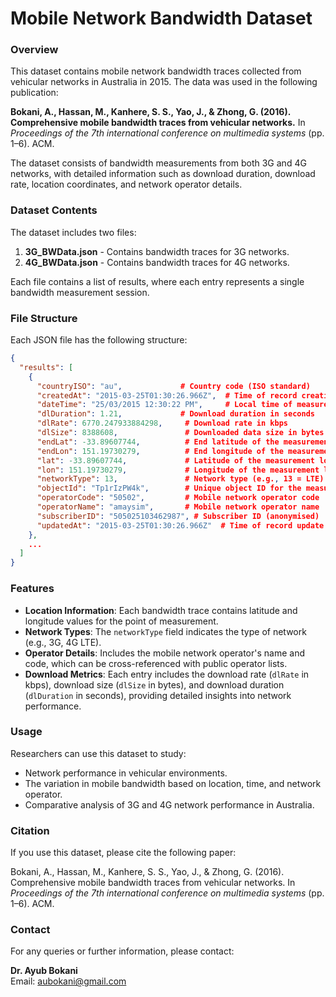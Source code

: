 # Mobile Network Bandwidth Dataset

### Overview
This dataset contains mobile network bandwidth traces collected from vehicular networks in Australia in 2015. The data was used in the following publication:

**Bokani, A., Hassan, M., Kanhere, S. S., Yao, J., & Zhong, G. (2016). Comprehensive mobile bandwidth traces from vehicular networks.** In *Proceedings of the 7th international conference on multimedia systems* (pp. 1–6). ACM.

The dataset consists of bandwidth measurements from both 3G and 4G networks, with detailed information such as download duration, download rate, location coordinates, and network operator details.

### Dataset Contents
The dataset includes two files:
1. **3G_BWData.json** - Contains bandwidth traces for 3G networks.
2. **4G_BWData.json** - Contains bandwidth traces for 4G networks.

Each file contains a list of results, where each entry represents a single bandwidth measurement session.

### File Structure
Each JSON file has the following structure:

```json
{
  "results": [
    {
      "countryISO": "au",             # Country code (ISO standard)
      "createdAt": "2015-03-25T01:30:26.966Z",  # Time of record creation (ISO 8601)
      "dateTime": "25/03/2015 12:30:22 PM",     # Local time of measurement
      "dlDuration": 1.21,             # Download duration in seconds
      "dlRate": 6770.247933884298,     # Download rate in kbps
      "dlSize": 8388608,               # Downloaded data size in bytes
      "endLat": -33.89607744,          # End latitude of the measurement
      "endLon": 151.19730279,          # End longitude of the measurement
      "lat": -33.89607744,             # Latitude of the measurement location
      "lon": 151.19730279,             # Longitude of the measurement location
      "networkType": 13,               # Network type (e.g., 13 = LTE)
      "objectId": "Tp1rIzPW4k",        # Unique object ID for the measurement
      "operatorCode": "50502",         # Mobile network operator code
      "operatorName": "amaysim",       # Mobile network operator name
      "subscriberID": "505025103462987", # Subscriber ID (anonymised)
      "updatedAt": "2015-03-25T01:30:26.966Z"  # Time of record update
    },
    ...
  ]
}
```

### Features
- **Location Information**: Each bandwidth trace contains latitude and longitude values for the point of measurement.
- **Network Types**: The `networkType` field indicates the type of network (e.g., 3G, 4G LTE).
- **Operator Details**: Includes the mobile network operator's name and code, which can be cross-referenced with public operator lists.
- **Download Metrics**: Each entry includes the download rate (`dlRate` in kbps), download size (`dlSize` in bytes), and download duration (`dlDuration` in seconds), providing detailed insights into network performance.

### Usage
Researchers can use this dataset to study:
- Network performance in vehicular environments.
- The variation in mobile bandwidth based on location, time, and network operator.
- Comparative analysis of 3G and 4G network performance in Australia.

### Citation
If you use this dataset, please cite the following paper:

Bokani, A., Hassan, M., Kanhere, S. S., Yao, J., & Zhong, G. (2016). Comprehensive mobile bandwidth traces from vehicular networks. In *Proceedings of the 7th international conference on multimedia systems* (pp. 1–6). ACM.

### Contact
For any queries or further information, please contact:

**Dr. Ayub Bokani**  
Email: aubokani@gmail.com
